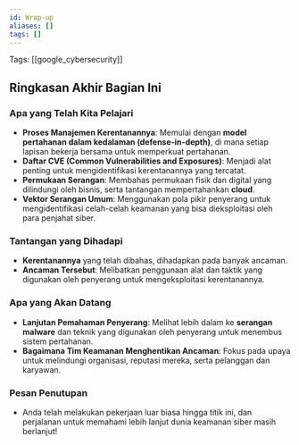 ```yaml
---
id: Wrap-up
aliases: []
tags: []
---
```


Tags: [[google_cybersecurity]]

## Ringkasan Akhir Bagian Ini

### Apa yang Telah Kita Pelajari
- **Proses Manajemen Kerentanannya**: Memulai dengan **model pertahanan dalam kedalaman (defense-in-depth)**, di mana setiap lapisan bekerja bersama untuk memperkuat pertahanan.
- **Daftar CVE (Common Vulnerabilities and Exposures)**: Menjadi alat penting untuk mengidentifikasi kerentanannya yang tercatat.
- **Permukaan Serangan**: Membahas permukaan fisik dan digital yang dilindungi oleh bisnis, serta tantangan mempertahankan **cloud**.
- **Vektor Serangan Umum**: Menggunakan pola pikir penyerang untuk mengidentifikasi celah-celah keamanan yang bisa dieksploitasi oleh para penjahat siber.

### Tantangan yang Dihadapi
- **Kerentanannya** yang telah dibahas, dihadapkan pada banyak ancaman.
- **Ancaman Tersebut**: Melibatkan penggunaan alat dan taktik yang digunakan oleh penyerang untuk mengeksploitasi kerentanannya.

### Apa yang Akan Datang
- **Lanjutan Pemahaman Penyerang**: Melihat lebih dalam ke **serangan malware** dan teknik yang digunakan oleh penyerang untuk menembus sistem pertahanan.
- **Bagaimana Tim Keamanan Menghentikan Ancaman**: Fokus pada upaya untuk melindungi organisasi, reputasi mereka, serta pelanggan dan karyawan.

### Pesan Penutupan
- Anda telah melakukan pekerjaan luar biasa hingga titik ini, dan perjalanan untuk memahami lebih lanjut dunia keamanan siber masih berlanjut!

